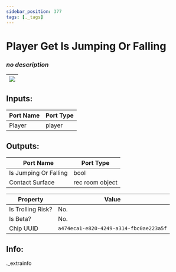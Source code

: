 ```yaml
---
sidebar_position: 377
tags: [._tags]
---
```


# Player Get Is Jumping Or Falling


### *no description*

| ![](https://images-ext-2.discordapp.net/external/MPmIaQzlEPmgGWlgi-WxBBXt0Bjv_zWPkg1y1f_sy3s/https/www.recroomcircuits.com/image/circuit/absolute-value?width=206&height=108) |
|-----|

## Inputs:
| Port Name | Port Type |
|-----------|-----------|
| Player | player |

## Outputs:
| Port Name | Port Type |
|-----------|-----------|
| Is Jumping Or Falling | bool |
| Contact Surface | rec room object | 

| Property  | Value |
|-------------------|-----------|
| Is Trolling Risk? | No. |
| Is Beta? | No. |
| Chip UUID | `a474eca1-e820-4249-a314-fbc0ae223a5f` |

## Info:
._extrainfo